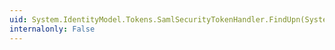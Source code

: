 ```yaml
---
uid: System.IdentityModel.Tokens.SamlSecurityTokenHandler.FindUpn(System.Security.Claims.ClaimsIdentity)
internalonly: False
---
```

